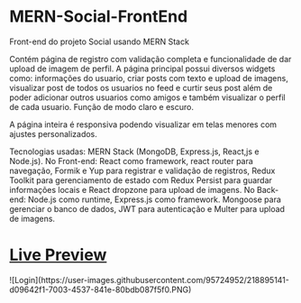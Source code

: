 # MERN-Social-FrontEnd
Front-end do projeto Social usando MERN Stack

Contém página de registro com validação completa e funcionalidade de dar upload de imagem de perfil. A página principal possui diversos widgets como:
informações do usuario, criar posts com texto e upload de imagens, visualizar post de todos os usuarios no feed e curtir seus post além de poder adicionar
outros usuarios como amigos e também visualizar o perfil de cada usuario.
Função de modo claro e escuro.

A página inteira é responsiva podendo visualizar em telas menores com ajustes personalizados.

Tecnologias usadas: MERN Stack (MongoDB, Express.js, React,js e Node.js).
No Front-end: React como framework, react router para navegação, Formik e Yup para registrar
e validação de registros, Redux Toolkit para gerenciamento de estado com Redux Persist para guardar informações locais e React dropzone para upload de imagens.
No Back-end: Node.js como runtime, Express.js como framework. Mongoose para gerenciar o banco de dados, JWT para autenticação e Multer para upload de imagens.

<h1><a href="https://mern-social-app-uit1.onrender.com">Live Preview</a></h1>
![Login](https://user-images.githubusercontent.com/95724952/218895141-d09642f1-7003-4537-841e-80bdb087f5f0.PNG)
